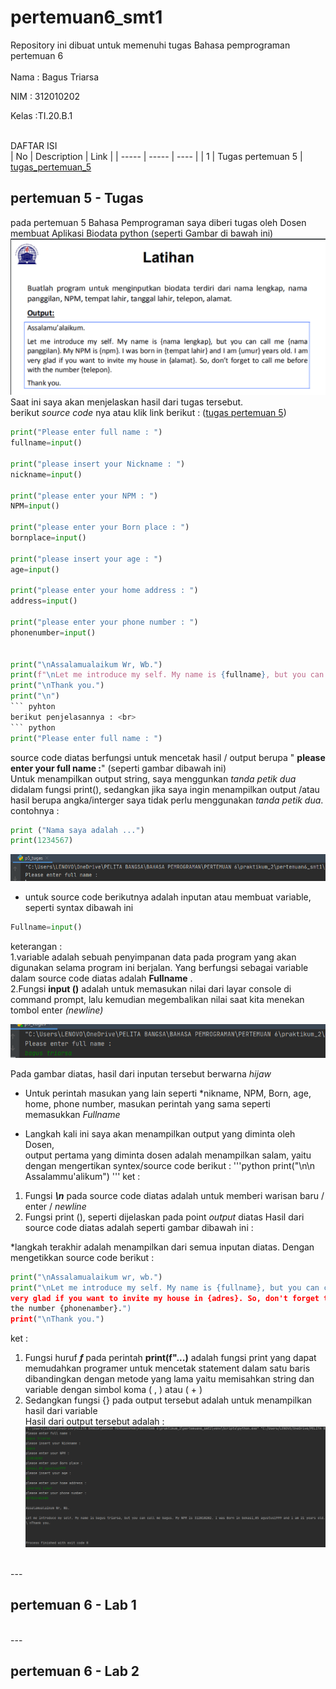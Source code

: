 # pertemuan6_smt1
Repository ini dibuat untuk memenuhi tugas Bahasa pemprograman pertemuan 6 <br> <br>
Nama : Bagus Triarsa

NIM  : 312010202

Kelas :TI.20.B.1<br><br>

DAFTAR ISI <br>
| No | Description | Link |
| ----- | ----- | ---- |
| 1 | Tugas pertemuan 5 | [tugas_pertemuan_5](#pertemuan6_smt1#pertemuan-5---tugas)

## pertemuan 5 - Tugas 

pada pertemuan 5 Bahasa Pemprograman  saya diberi tugas oleh Dosen membuat Aplikasi Biodata python (seperti Gambar di bawah ini)
![tugas_5](picture/mt_5.PNG)<br>
Saat ini saya akan menjelaskan hasil dari tugas tersebut.<br>
berikut *source code* nya atau klik link berikut : ([tugas pertemuan 5](p5_tugas.py)) <br>
``` python
print("Please enter full name : ")
fullname=input()

print("please insert your Nickname : ")
nickname=input()

print("please enter your NPM : ")
NPM=input()

print("please enter your Born place : ")
bornplace=input()

print("please insert your age : ")
age=input()

print("please enter your home address : ")
address=input()

print("please enter your phone number : ")
phonenumber=input()


print("\nAssalamualaikum Wr, Wb.")
print(f"\nLet me introduce my self. My name is {fullname}, but you can call me {nickname}. My NPM is {NPM}. I was Born in {bornplace} and i am {age} years old. I am very glad if you want to invite my house in {address}. So, don't forget to call me before with the number {phonenumber}.")
print("\nThank you.")
print("\n")
``` pyhton
berikut penjelasannya : <br>
``` python
print("Please enter full name : ")
```
source code diatas berfungsi untuk mencetak hasil / output berupa " **please enter your full name :**" (seperti gambar dibawah ini)<br>
Untuk menampilkan output string, saya menggunkan *tanda petik dua* didalam fungsi print(), sedangkan jika saya ingin menampilkan output /atau hasil berupa 
angka/interger saya tidak perlu menggunakan *tanda petik dua*. contohnya :
```python
print ("Nama saya adalah ...")
print(1234567)
```
![output fungsi  print](picture/Capture.PNG)<br>
* untuk source code berikutnya adalah inputan atau membuat variable, seperti syntax dibawah ini 
```python
Fullname=input()
```
keterangan :<br>
1.variable adalah sebuah penyimpanan data pada program yang akan digunakan selama program ini berjalan. Yang berfungsi sebagai variable dalam source
code diatas adalah **Fullname** . <br>
2.Fungsi **input ()** adalah untuk memasukan nilai dari layar console di command prompt, lalu kemudian megembalikan nilai saat kita menekan tombol enter 
 *(newline)*<br>
 
![input](picture/nama_.PNG)


Pada gambar diatas, hasil dari inputan tersebut berwarna *hijaw*<br>

* Untuk perintah masukan yang lain seperti *nikname, NPM, Born, age, home, phone number, masukan perintah yang
sama seperti memasukkan *Fullname*

* Langkah kali ini saya akan menampilkan output yang diminta oleh Dosen,<br>
output pertama yang diminta dosen adalah menampilkan salam, yaitu dengan mengertikan 
syntex/source code berikut :
'''python
print("\n\n Assalammu'alikum")
'''
ket :
1. Fungsi ***\n*** pada source code diatas adalah untuk memberi warisan baru / enter / *newline*
2. Fungsi print (), seperti dijelaskan pada point *output* diatas 
Hasil dari source code diatas adalah seperti gambar dibawah ini :

*langkah terakhir adalah menampilkan dari semua inputan diatas. Dengan mengetikkan source code berikut :  <br> 
```python 
print("\nAssalamualaikum wr, wb.")
print("\nLet me introduce my self. My name is {fullname}, but you can call me {nickname}. My NPM is {npm}. I was born in {bornplace} and iam {age} years old. I am 
very glad if you want to invite my house in {adres}. So, don't forget to call me before with 
the number {phonenamber}.")
print("\nThank you.")
```
ket :
1. Fungsi huruf ***f*** pada perintah **print(f"...)** adalah fungsi print yang dapat memudahkan 
programer untuk mencetak statement dalam satu baris dibandingkan dengan metode yang lama yaitu 
memisahkan string dan variable dengan simbol koma ( , ) atau ( + )<br>
2. Sedangkan fungsi {} pada output tersebut adalah untuk menampilkan hasil dari variable<br>
Hasil dari output tersebut adalah :
![Alloutput](picture/umur_aing.PNG)


<br>
---
<br>

## pertemuan 6 - Lab 1

<br>
---
<br>

## pertemuan 6 - Lab 2

